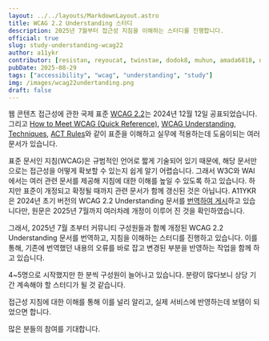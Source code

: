```yaml
---
layout: ../../layouts/MarkdownLayout.astro
title: WCAG 2.2 Understanding 스터디
description: 2025년 7월부터 접근성 지침을 이해하는 스터디를 진행합니다.
official: true
slug: study-understanding-wcag22
author: a11ykr
contributor: [resistan, reyoucat, twinstae, dodok8, muhun, amada6818, nayeon]
pubDate: 2025-08-29
tags: ["accessibility", "wcag", "understanding", "study"]
img: /images/wcag22undertanding.png
draft: false
---
```


웹 콘텐츠 접근성에 관한 국제 표준 [WCAG 2.2](https://www.w3.org/TR/WCAG22/)는 2024년 12월 12일 공표되었습니다. 그리고 <span lang="en">[How to Meet WCAG (Quick Reference)](https://www.w3.org/WAI/WCAG22/quickref/), [WCAG Understanding](https://www.w3.org/WAI/WCAG22/Understanding/), [Techniques](https://www.w3.org/WAI/WCAG22/Techniques/), [ACT Rules](https://www.w3.org/WAI/standards-guidelines/act/rules/)</span>와 같이 표준을 이해하고 실무에 적용하는데 도움이되는 여러 문서가 있습니다.

표준 문서인 지침(WCAG)은 규범적인 언어로 짧게 기술되어 있기 때문에, 해당 문서만으로는 접근성을 어떻게 확보할 수 있는지 쉽게 알기 어렵습니다. 그래서 W3C와 WAI에서는 여러 관련 문서를 제공해 지침에 대한 이해를 높일 수 있도록 하고 있습니다. 하지만 표준이 개정되고 확정될 때까지 관련 문서가 함께 갱신된 것은 아닙니다. A11YKR은 2024년 초기 버전의 <span lang="en">WCAG 2.2 Understanding</span> 문서를 [번역하여 게시](https://a11ykr.github.io/docs/wcag2/understanding/)하고 있습니다만, 원문은 2025년 7월까지 여러차례 개정이 이루어 진 것을 확인하였습니다.

그래서, 2025년 7월 초부터 커뮤니티 구성원들과 함꼐 개정된 <span lang="en">WCAG 2.2 Understanding</span> 문서를 번역하고, 지침을 이해하는 스터디를 진행하고 있습니다. 이를 통해, 기존에 번역했던 내용의 오류를 바로 잡고 변경된 부분을 반영하는 작업을 함께 하고 있습니다.

4~5명으로 시작했지만 한 분씩 구성원이 늘어나고 있습니다. 분량이 많다보니 상당 기간 계속해야 할 스터디가 될 것 같습니다.

접근성 지침에 대한 이해를 통해 이를 널리 알리고, 실제 서비스에 반영하는데 보탬이 되었으면 합니다.

많은 분들의 참여를 기대합니다.